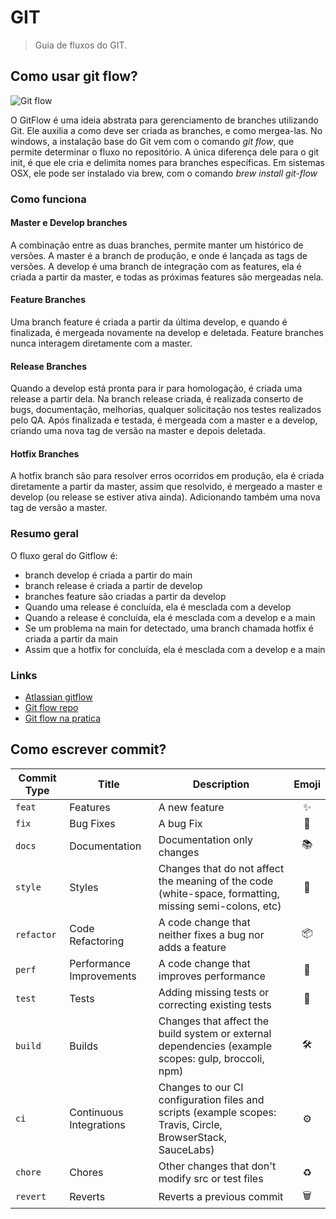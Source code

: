 # GIT

> Guia de fluxos do GIT.

## Como usar git flow?

![Git flow](https://i2.wp.com/lanziani.com/slides/gitflow/images/gitflow_1.png)

O GitFlow é uma ideia abstrata para gerenciamento de branches utilizando Git. Ele auxilia a como deve ser criada as branches, e como mergea-las.
No windows, a instalação base do Git vem com o comando *git flow*, que permite determinar o fluxo no repositório. A única diferença dele para o git init, é que ele cria e delimita nomes para branches específicas.
Em sistemas OSX, ele pode ser instalado via brew, com o comando *brew install git-flow*

### Como funciona

#### Master e Develop branches

A combinação entre as duas branches, permite manter um histórico de versões. A master é a branch de produção, e onde é lançada as tags de versões. A develop é uma branch de integração com as features, ela é criada a partir da master, e todas as próximas features são mergeadas nela.

#### Feature Branches

Uma branch feature é criada a partir da última develop, e quando é finalizada, é mergeada novamente na develop e deletada. Feature branches nunca interagem diretamente com a master.

#### Release Branches

Quando a develop está pronta para ir para homologação, é criada uma release a partir dela. Na branch release criada, é realizada conserto de bugs, documentação, melhorias, qualquer solicitação nos testes realizados pelo QA.
Após finalizada e testada, é mergeada com a master e a develop, criando uma nova tag de versão na master e depois deletada.

#### Hotfix Branches

A hotfix branch são para resolver erros ocorridos em produção, ela é criada diretamente a partir da master, assim que resolvido, é mergeado a master e develop (ou release se estiver ativa ainda). Adicionando também uma nova tag de versão a master.

### Resumo geral

O fluxo geral do Gitflow é:

- branch develop é criada a partir do main
- branch release é criada a partir de develop
- branches feature são criadas a partir da develop
- Quando uma release é concluída, ela é mesclada com a develop
- Quando a release é concluída, ela é mesclada com a develop e a main
- Se um problema na main for detectado, uma branch chamada hotfix é criada a partir da main
- Assim que a hotfix for concluída, ela é mesclada com a develop e a main

### Links

- [Atlassian gitflow](https://www.atlassian.com/git/tutorials/comparing-workflows/gitflow-workflow)
- [Git flow repo](https://danielkummer.github.io/git-flow-cheatsheet/index.pt_BR.html)
- [Git flow na pratica](https://www.youtube.com/watch?v=wzxBR4pOTTs&t=82s)

## Como escrever commit?

| Commit Type | Title                    | Description                                                                                                 | Emoji  |
| ----------- | ------------------------ | ----------------------------------------------------------------------------------------------------------- |:------:|
| `feat`      | Features                 | A new feature                                                                                               | ✨     |
| `fix`       | Bug Fixes                | A bug Fix                                                                                                   | 🐛     |
| `docs`      | Documentation            | Documentation only changes                                                                                  | 📚     |
| `style`     | Styles                   | Changes that do not affect the meaning of the code (white-space, formatting, missing semi-colons, etc)      | 💎     |
| `refactor`  | Code Refactoring         | A code change that neither fixes a bug nor adds a feature                                                   | 📦     |
| `perf`      | Performance Improvements | A code change that improves performance                                                                     | 🚀     |
| `test`      | Tests                    | Adding missing tests or correcting existing tests                                                           | 🚨     |
| `build`     | Builds                   | Changes that affect the build system or external dependencies (example scopes: gulp, broccoli, npm)         | 🛠     |
| `ci`        | Continuous Integrations  | Changes to our CI configuration files and scripts (example scopes: Travis, Circle, BrowserStack, SauceLabs) | ⚙️     |
| `chore`     | Chores                   | Other changes that don't modify src or test files                                                           | ♻️     |
| `revert`    | Reverts                  | Reverts a previous commit                                                                                   | 🗑

